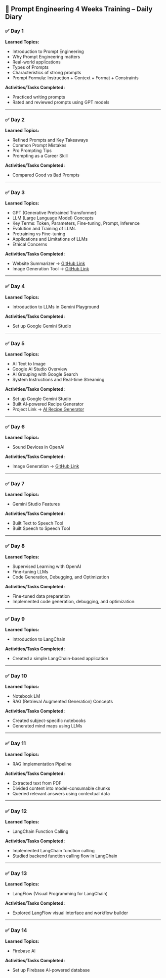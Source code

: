 ## 📘 Prompt Engineering 4 Weeks Training – Daily Diary

### ✅ Day 1
**Learned Topics:**
- Introduction to Prompt Engineering  
- Why Prompt Engineering matters  
- Real-world applications  
- Types of Prompts  
- Characteristics of strong prompts  
- Prompt Formula: Instruction + Context + Format + Constraints

**Activities/Tasks Completed:**
- Practiced writing prompts  
- Rated and reviewed prompts using GPT models  

---

### ✅ Day 2
**Learned Topics:**
- Refined Prompts and Key Takeaways  
- Common Prompt Mistakes  
- Pro Prompting Tips  
- Prompting as a Career Skill  

**Activities/Tasks Completed:**
- Compared Good vs Bad Prompts  

---

### ✅ Day 3
**Learned Topics:**
- GPT (Generative Pretrained Transformer)  
- LLM (Large Language Model) Concepts  
- Key Terms: Token, Parameters, Fine-tuning, Prompt, Inference  
- Evolution and Training of LLMs  
- Pretraining vs Fine-tuning  
- Applications and Limitations of LLMs  
- Ethical Concerns  

**Activities/Tasks Completed:**
- Website Summarizer → [GitHub Link](https://github.com/Navjot1805/Web-Summarizer)  
- Image Generation Tool → [GitHub Link](https://github.com/Navjot1805/Image_Generator)  

---

### ✅ Day 4
**Learned Topics:**
- Introduction to LLMs in Gemini Playground  

**Activities/Tasks Completed:**
- Set up Google Gemini Studio  

---

### ✅ Day 5
**Learned Topics:**
- AI Text to Image  
- Google AI Studio Overview  
- AI Grouping with Google Search  
- System Instructions and Real-time Streaming  

**Activities/Tasks Completed:**
- Set up Google Gemini Studio  
- Built AI-powered Recipe Generator  
- Project Link → [AI Recipe Generator](https://aistudio.google.com/app/prompts?state=%7B%22ids%22:%5B%221qfwNKVPgwlgyFRxD2VDDVjI2zG0x87wg%22%5D,%22action%22:%22open%22,%22userId%22:%22109923572161438867239%22,%22resourceKeys%22:%7B%7D%7D&usp=sharing)

---

### ✅ Day 6
**Learned Topics:**
- Sound Devices in OpenAI  

**Activities/Tasks Completed:**
- Image Generation → [GitHub Link](https://github.com/Navjot1805/Image_Generator)  

---

### ✅ Day 7
**Learned Topics:**
- Gemini Studio Features  

**Activities/Tasks Completed:**
- Built Text to Speech Tool  
- Built Speech to Speech Tool  

---

### ✅ Day 8
**Learned Topics:**
- Supervised Learning with OpenAI  
- Fine-tuning LLMs  
- Code Generation, Debugging, and Optimization  

**Activities/Tasks Completed:**
- Fine-tuned data preparation  
- Implemented code generation, debugging, and optimization  

---

### ✅ Day 9
**Learned Topics:**
- Introduction to LangChain  

**Activities/Tasks Completed:**
- Created a simple LangChain-based application  

---

### ✅ Day 10
**Learned Topics:**
- Notebook LM  
- RAG (Retrieval Augmented Generation) Concepts  

**Activities/Tasks Completed:**
- Created subject-specific notebooks  
- Generated mind maps using LLMs  

---

### ✅ Day 11
**Learned Topics:**
- RAG Implementation Pipeline  

**Activities/Tasks Completed:**
- Extracted text from PDF  
- Divided content into model-consumable chunks  
- Queried relevant answers using contextual data  

---

### ✅ Day 12
**Learned Topics:**
- LangChain Function Calling  

**Activities/Tasks Completed:**
- Implemented LangChain function calling  
- Studied backend function calling flow in LangChain  

---

### ✅ Day 13
**Learned Topics:**
- LangFlow (Visual Programming for LangChain)  

**Activities/Tasks Completed:**
- Explored LangFlow visual interface and workflow builder  

---

### ✅ Day 14
**Learned Topics:**
- Firebase AI  

**Activities/Tasks Completed:**
- Set up Firebase AI-powered database  
